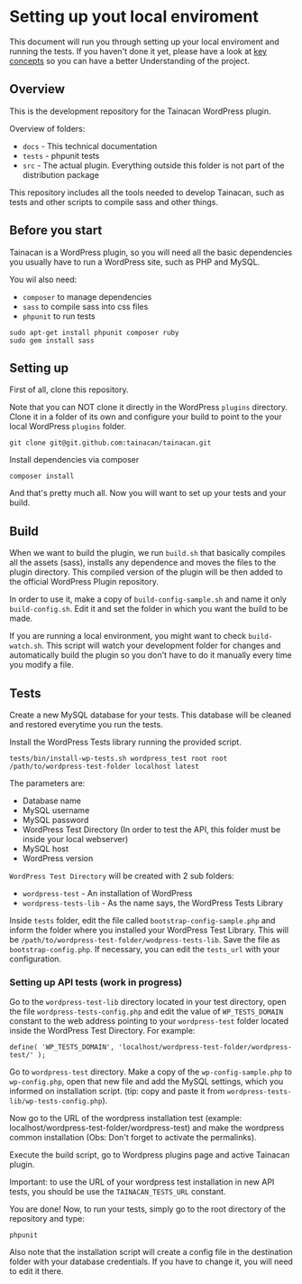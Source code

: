 # Setting up yout local enviroment

This document will run you through setting up your local enviroment and running the tests. If you haven't done it yet, please have a look at [key concepts](key-concepts.md) so you can have a better Understanding of the project.

## Overview

This is the development repository for the Tainacan WordPress plugin.

Overview of folders:

* `docs` - This technical documentation
* `tests` - phpunit tests
* `src` - The actual plugin. Everything outside this folder is not part of the distribution package

This repository includes all the tools needed to develop Tainacan, such as tests and other scripts to compile sass and other things.

## Before you start

Tainacan is a WordPress plugin, so you will need all the basic dependencies you usually have to run a WordPress site, such as PHP and MySQL.

You wil also need:

* `composer` to manage dependencies
* `sass` to compile sass into css files
* `phpunit` to run tests

```
sudo apt-get install phpunit composer ruby
sudo gem install sass
```

## Setting up

First of all, clone this repository.

Note that you can NOT clone it directly in the WordPress `plugins` directory. Clone it in a folder of its own and configure your build to point to the your local WordPress `plugins`
folder.

```
git clone git@git.github.com:tainacan/tainacan.git
```

Install dependencies via composer

```
composer install
```

And that's pretty much all. Now you will want to set up your tests and your build.

## Build

When we want to build the plugin, we run `build.sh` that basically compiles all the assets (sass), installs any dependence and moves the files to the plugin directory. This compiled version of the plugin will be then added to the official WordPress Plugin repository.

In order to use it, make a copy of `build-config-sample.sh` and name it only `build-config.sh`. Edit it and set the folder in which you want the build to be made.

If you are running a local environment, you might want to check `build-watch.sh`. This script will watch your development folder for changes and automatically build the plugin so you don't have to do it manually every time you modify a file.

## Tests

Create a new MySQL database for your tests. This database will be cleaned and restored everytime you run the tests.

Install the WordPress Tests library running the provided script.

```
tests/bin/install-wp-tests.sh wordpress_test root root /path/to/wordpress-test-folder localhost latest
```
The parameters are:

* Database name
* MySQL username
* MySQL password
* WordPress Test Directory (In order to test the API, this folder must be inside your local webserver)
* MySQL host
* WordPress version

`WordPress Test Directory` will be created with 2 sub folders: 

* `wordpress-test` - An installation of WordPress
* `wordpress-tests-lib` - As the name says, the WordPress Tests Library

Inside `tests` folder, edit the file called `bootstrap-config-sample.php` and inform the folder where you installed your WordPress Test Library. This will be `/path/to/wordpress-test-folder/wodpress-tests-lib`. Save the file as `bootstrap-config.php`.
If necessary, you can edit the `tests_url` with your configuration.

### Setting up API tests (work in progress)

Go to the `wordpress-test-lib` directory located in your test directory, open the file `wordpress-tests-config.php` and edit the value of `WP_TESTS_DOMAIN` constant to the web address pointing to your `wordpress-test` folder located inside the WordPress Test Directory. For example:

```
define( 'WP_TESTS_DOMAIN', 'localhost/wordpress-test-folder/wordpress-test/' );
```

Go to `wordpress-test` directory. Make a copy of the `wp-config-sample.php` to `wp-config.php`, open that new file and add the MySQL settings, which you informed on installation script. (tip: copy and paste it from `wordpress-tests-lib/wp-tests-config.php`).

Now go to the URL of the wordpress installation test (example: localhost/wordpress-test-folder/wordpress-test) and make the wordpress common installation (Obs: Don't forget to activate the permalinks).

Execute the build script, go to Wordpress plugins page and active Tainacan plugin.

Important: to use the URL of your wordpress test installation in new API tests, you should be use the `TAINACAN_TESTS_URL` constant.

You are done! Now, to run your tests, simply go to the root directory of the repository and type:

```
phpunit
```

Also note that the installation script will create a config file in the destination folder with your database credentials. If you have to change it, you will need to edit it there.